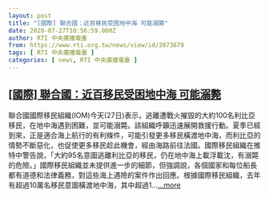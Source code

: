 ```yaml
---
layout: post
title: "[國際] 聯合國：近百移民受困地中海 可能溺斃"
date: 2020-07-27T10:56:59.000Z
author: RTI 中央廣播電臺
from: https://www.rti.org.tw/news/view/id/2073679
tags: [ RTI 中央廣播電臺 ]
categories: [ news, RTI 中央廣播電臺 ]
---
```

<!--1595847419000-->
[[國際] 聯合國：近百移民受困地中海 可能溺斃](https://www.rti.org.tw/news/view/id/2073679)
------

<div>
聯合國國際移民組織(IOM)今天(27日)表示，逃離遭戰火摧毀的大約100名利比亞移民，在地中海遇到困難，並可能溺斃。該組織呼籲迅速展開救援行動。夏季已經到來，正是適合海上航行的有利條件，可能引發更多移民橫渡地中海，而利比亞的情勢不斷惡化，也促使更多移民趁此機會，經由海路前往法國。國際移民組織在推特中警告說，「大約95名意圖逃離利比亞的移民，仍在地中海上載浮載沈，有溺斃的危險。」國際移民組織並未提供進一步的細節，但強調說，各個國家和每位船長都有道德和法律義務，對這些海上遇險的案件作出回應。根據國際移民組織，去年有超過10萬名移民意圖橫渡地中海，其中超過1...<a target="_blank" href="https://www.rti.org.tw/news/view/id/2073679">...more</a>
</div>
